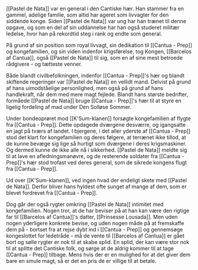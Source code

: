 [[Pastel de Nata]] var en general i den Cantiske hær. Han stammer fra en gammel, adelige familie, som altid har ageret som livvagter for den siddende konge. Siden [[Pastel de Nata]] var ung har han trænet til denne opgave, og som en del af sin uddannelse har han også studeret militær ledelse, hvor han på rekordtid steg i rank og endte som general. 

På grund af sin position som royal livvagt, sin dedikation til [[Cantua - Prep]] og kongefamilien, og sin viden indenfor krigsførelse, tog Kongen, [[Barcelos af Cantua]], også [[Pastel de Nata]] til sig, som en af sine mest betroede rådgivere - og tætteste venner.

Både blandt civilbefolkningen, indenfor [[Cantua - Prep]]'s hær og blandt skiftende regeringer var [[Pastel de Nata]] en vellidt mand. Delvist på grund af hans uimodståelige personlighed, men også på grund af hans handlekraft, når dem med mere magt fejlede. Blandt hans største bedrifter, formåede [[Pastel de Nata]] bruge [[Cantua - Prep]]'s hær til at styre en ligelig fordeling af mad under Den Solløse Sommer.

Under bondeoprøret mod [[K'Sum-klanen]] forsøgte kongefamilien af flygte fra [[Cantua - Prep]]. Dette opdagede dværgene desværre, og igangsatte en jagt på tværs af landet. I bjergene, i det aller yderste af [[Cantua - Prep]] stod det klart for kongefamilien og deres følgere, at terrænet ikke tillod, at de kunne bevæge sig lige så hurtigt som dværgene i deres krigsmaskiner. Og dermed kunne de ikke alle nå i sikkerhed.
[[Pastel de Nata]] meldte sig til at lave en afledningsmanøvre, og de resterende soldater fra [[Cantua - Prep]]'s hær stod trofast ved deres general, som de sikrede kongens flugt fra [[Cantua - Prep]].

Ud over [[K'Sum-klanen]], ved ingen hvad der endeligt skete med [[Pastel de Nata]]. Derfor bliver hans hyldest ofte sunget af mange af dem, som er blevet fordrevet fra [[Cantua - Prep]].

Dog går der også rygter omkring [[Pastel de Nata]] intimitet med kongefamilien. Nogen tror, at de har beviser på at han kan være den rigtige far til [[Barcelos af Cantua]]'s datter, [[Prinsesse Lousada]]. Men uden nogen yderligere konkrete bevise, og uden nogen måde på at fremskaffe dem på - bortset fra at rejse dybt ind i [[Cantua - Prep]] og gennemsøge kongeslottet for ledetråde - må de vente til [[Barcelos af Cantua]] er gået bort og sølle rygter er nok til at skabe splid. En splid, der kan være stor nok til at splitte det Cantiske folk, og sørge at de aldrig kommer til at tage [[Cantua - Prep]] tilbage. Mens hvis der er en mulighed for at det giver dem bare en smule magt, så er det en pris de er villige til at betale.